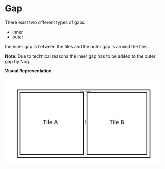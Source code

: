 # Gap

There exist two different types of gaps:

* inner
* outer

the inner gap is between the tiles and the outer gap is around the tiles.

**Note**: Due to technical reasons the inner gap has to be added to the outer gap by Nog.

**Visual Representation**

![Gap](../_media/gap.png)